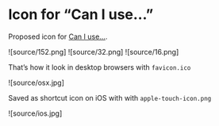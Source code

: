 # Icon for “Can I use…”

Proposed icon for [Can I use…](http://caniuse.com).

![source/152.png] ![source/32.png] ![source/16.png]

That’s how it look in desktop browsers with `favicon.ico`

![source/osx.jpg]

Saved as shortcut icon on iOS with with `apple-touch-icon.png`

![source/ios.jpg]